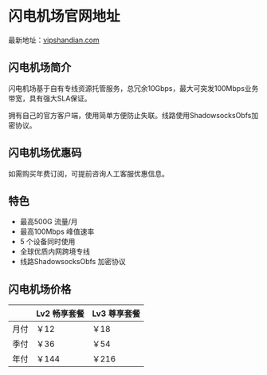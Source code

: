 # 闪电机场官网地址

最新地址：[vipshandian.com](https://58sd.net/#/register?code=cxO0OmrZ)

## 闪电机场简介

闪电机场基于自有专线资源托管服务，总冗余10Gbps，最大可突发100Mbps业务带宽，具有强大SLA保证。

拥有自己的官方客户端，使用简单方便防止失联。线路使用ShadowsocksObfs加密协议。

## 闪电机场优惠码

如需购买年费订阅，可提前咨询人工客服优惠信息。

## 特色

* 最高500G 流量/月
* 最高100Mbps 峰值速率
* 5 个设备同时使用
* 全球优质内网跨境专线
* 线路ShadowsocksObfs 加密协议

## 闪电机场价格

||Lv2 畅享套餐|Lv3 尊享套餐|
|----|----|----|
|月付|￥12|￥18|
|季付|￥36|￥54|
|年付|￥144|￥216|

